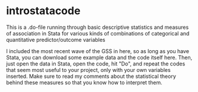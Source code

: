 # introstatacode
This is a .do-file running through basic descriptive statistics and measures of association in Stata for various kinds of combinations of categorical and quantitative predictor/outcome variables

I included the most recent wave of the GSS in here, so as long as you have Stata, you can download some example data and the code itself here. Then, just open the
data in Stata, open the code, hit "Do", and repeat the codes that seem most useful to your project, only with your own variables inserted. Make sure to read
my comments about the statistical theory behind these measures so that you know how to interpret them.
